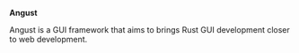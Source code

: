 **Angust**

Angust is a GUI framework that aims to brings Rust GUI development closer to web development.